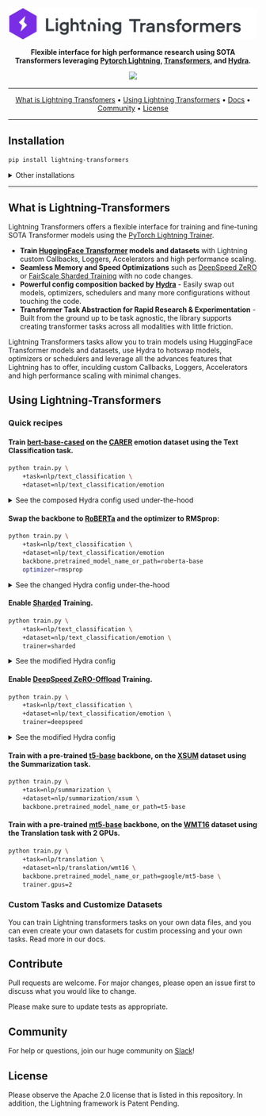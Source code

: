 <div align="center">

<img src="docs/source/_static/images/LightningTrasnformers-logo.png" width="500px">

**Flexible interface for high performance research using SOTA Transformers leveraging [Pytorch Lightning](https://github.com/PyTorchLightning/pytorch-lightning), [Transformers](https://github.com/huggingface/transformers), and [Hydra](https://github.com/facebookresearch/hydra).**

<img src="https://pl-bolts-doc-images.s3.us-east-2.amazonaws.com/lit-tfmrs.gif">

---

<p align="center">
  <a href="#what-is-lightning-transformers">What is Lightning Transfomers</a> •
  <a href="#using-lightning-transformers">Using Lightning Transformers</a> •
  <a href="https://pytorch-lightning.readthedocs.io/transformers/">Docs</a> •
  <a href="#community">Community</a> •
  <a href="#license">License</a>
</p>

---

</div>

## Installation

```bash
pip install lightning-transformers
```

<details>
  <summary>Other installations</summary>

Install bleeding-edge:

```bash
pip install git+https://github.com/PytorchLightning/lightning-transformers.git@master --upgrade
```

Install all optional dependencies as well:

```bash
pip install lightning-transformers["extra"]
```

</details>

---

## What is Lightning-Transformers

Lightning Transformers offers a flexible interface for training and fine-tuning SOTA Transformer models using the [PyTorch Lightning Trainer](https://pytorch-lightning.readthedocs.io/en/stable/common/trainer.html).

* **Train [HuggingFace Transformer](https://github.com/huggingface/transformers) models and datasets** with Lightning custom Callbacks, Loggers, Accelerators and high performance scaling.
* **Seamless Memory and Speed Optimizations** such as [DeepSpeed ZeRO](https://pytorch-lightning.readthedocs.io/en/latest/multi_gpu.html#deepspeed) or [FairScale Sharded Training](https://pytorch-lightning.readthedocs.io/en/latest/multi_gpu.html#sharded-training) with no code changes.
* **Powerful config composition backed by [Hydra](https://hydra.cc/)** - Easily swap out models, optimizers, schedulers and many more configurations without touching the code.
* **Transformer Task Abstraction for Rapid Research & Experimentation** - Built from the ground up to be task agnostic, the library supports creating transformer tasks across all modalities with little friction.

Lightning Transformers tasks allow you to train models using HuggingFace Transformer models and datasets, use Hydra to hotswap models, optimizers or schedulers and leverage all the advances features that Lightning has to offer, inculding custom Callbacks, Loggers, Accelerators and high performance scaling with minimal changes.

## Using Lightning-Transformers

### Quick recipes

#### Train [bert-base-cased](https://huggingface.co/bert-base-cased) on the [CARER](https://huggingface.co/datasets/emotion) emotion dataset using the Text Classification task.
```bash
python train.py \
    +task=nlp/text_classification \
    +dataset=nlp/text_classification/emotion
```

<details>
  <summary>See the composed Hydra config used under-the-hood</summary>

```python
optimizer:
  _target_: torch.optim.AdamW
  lr: ${training.lr}
  weight_decay: 0.001
scheduler:
  _target_: transformers.get_linear_schedule_with_warmup
  num_training_steps: -1
  num_warmup_steps: 0.1
training:
  do_train: true
  do_eval: true
  lr: 5.0e-05
  output_dir: .
  batch_size: 16
  num_workers: 16
trainer:
  _target_: pytorch_lightning.Trainer
  logger: true
  checkpoint_callback: true
  callbacks: null
  default_root_dir: null
  gradient_clip_val: 0.0
  process_position: 0
  num_nodes: 1
  num_processes: 1
  gpus: null
  auto_select_gpus: false
  tpu_cores: null
  log_gpu_memory: null
  progress_bar_refresh_rate: 1
  overfit_batches: 0.0
  track_grad_norm: -1
  check_val_every_n_epoch: 1
  fast_dev_run: false
  accumulate_grad_batches: 1
  max_epochs: 1
  min_epochs: 1
  max_steps: null
  min_steps: null
  limit_train_batches: 1.0
  limit_val_batches: 1.0
  limit_test_batches: 1.0
  val_check_interval: 1.0
  flush_logs_every_n_steps: 100
  log_every_n_steps: 50
  accelerator: null
  sync_batchnorm: false
  precision: 32
  weights_summary: top
  weights_save_path: null
  num_sanity_val_steps: 2
  truncated_bptt_steps: null
  resume_from_checkpoint: null
  profiler: null
  benchmark: false
  deterministic: false
  reload_dataloaders_every_epoch: false
  auto_lr_find: false
  replace_sampler_ddp: true
  terminate_on_nan: false
  auto_scale_batch_size: false
  prepare_data_per_node: true
  plugins: null
  amp_backend: native
  amp_level: O2
  move_metrics_to_cpu: false
task:
  _recursive_: false
  backbone: ${backbone}
  optimizer: ${optimizer}
  scheduler: ${scheduler}
  _target_: lightning_transformers.task.nlp..text_classification.TextClassificationTransformer
  downstream_model_type: transformers.AutoModelForSequenceClassification
dataset:
  cfg:
    batch_size: ${training.batch_size}
    num_workers: ${training.num_workers}
    dataset_name: emotion
    dataset_config_name: null
    train_file: null
    validation_file: null
    test_file: null
    train_val_split: null
    max_samples: null
    cache_dir: null
    padding: max_length
    truncation: only_first
    preprocessing_num_workers: 1
    load_from_cache_file: true
    max_length: 128
    limit_train_samples: null
    limit_val_samples: null
    limit_test_samples: null
  _target_: lightning_transformers.task.nlp.text_classification.TextClassificationDataModule
experiment_name: ${now:%Y-%m-%d}_${now:%H-%M-%S}
log: false
ignore_warnings: true
tokenizer:
  _target_: transformers.AutoTokenizer.from_pretrained
  pretrained_model_name_or_path: ${backbone.pretrained_model_name_or_path}
  use_fast: true
backbone:
  pretrained_model_name_or_path: bert-base-cased
```
</details>

#### Swap the backbone to [RoBERTa](https://huggingface.co/transformers/model_doc/roberta.html) and the optimizer to RMSprop:

```bash
python train.py \
    +task=nlp/text_classification \
    +dataset=nlp/text_classification/emotion
    backbone.pretrained_model_name_or_path=roberta-base
    optimizer=rmsprop
```

<details>
  <summary>See the changed Hydra config under-the-hood</summary>

```diff
 optimizer:
-  _target_: torch.optim.AdamW
+  _target_: torch.optim.RMSprop
   lr: ${training.lr}
-  weight_decay: 0.001
 scheduler:
   _target_: transformers.get_linear_schedule_with_warmup
   num_training_steps: -1
....
tokenizer:
   pretrained_model_name_or_path: ${backbone.pretrained_model_name_or_path}
   use_fast: true
 backbone:
-  pretrained_model_name_or_path: bert-base-cased
+  pretrained_model_name_or_path: roberta-base
```
</details>

#### Enable [Sharded](https://pytorch-lightning.readthedocs.io/en/latest/advanced/multi_gpu.html#sharded-training) Training.
```bash
python train.py \
    +task=nlp/text_classification \
    +dataset=nlp/text_classification/emotion \
    trainer=sharded
```

<details>
  <summary>See the modified Hydra config</summary>
Without the need to modify any code, the config updated automatically for sharded training:

```diff
optimizer:
   _target_: torch.optim.AdamW
   lr: ${training.lr}
trainer:
   process_position: 0
   num_nodes: 1
   num_processes: 1
-  gpus: null
+  gpus: 1
   auto_select_gpus: false
   tpu_cores: null
   log_gpu_memory: null
   ...
   val_check_interval: 1.0
   flush_logs_every_n_steps: 100
   log_every_n_steps: 50
-  accelerator: null
+  accelerator: ddp
   sync_batchnorm: false
-  precision: 32
+  precision: 16
   weights_summary: top
   weights_save_path: null
   num_sanity_val_steps: 2
   ....
   terminate_on_nan: false
   auto_scale_batch_size: false
   prepare_data_per_node: true
-  plugins: null
+  plugins:
+    _target_: pytorch_lightning.plugins.DDPShardedPlugin
   amp_backend: native
   amp_level: O2
   move_metrics_to_cpu: false
tokenizer:
   pretrained_model_name_or_path: ${backbone.pretrained_model_name_or_path}
   use_fast: true
 backbone:
   pretrained_model_name_or_path: bert-base-cased

```   
</details>

#### Enable [DeepSpeed ZeRO-Offload](https://pytorch-lightning.readthedocs.io/en/latest/advanced/multi_gpu.html#deepspeed) Training.
```bash
python train.py \
    +task=nlp/text_classification \
    +dataset=nlp/text_classification/emotion \
    trainer=deepspeed
```

<details>
  <summary>See the modified Hydra config</summary>
Without the need to modify any code, the config updated automatically for DeepSpeed:

```diff
optimizer:
   _target_: torch.optim.AdamW
   lr: ${training.lr}
trainer:
   process_position: 0
   num_nodes: 1
   num_processes: 1
-  gpus: null
+  gpus: 1
   auto_select_gpus: false
   tpu_cores: null
   log_gpu_memory: null
   ...
   val_check_interval: 1.0
   flush_logs_every_n_steps: 100
   log_every_n_steps: 50
-  accelerator: null
+  accelerator: ddp
   sync_batchnorm: false
-  precision: 32
+  precision: 16
   ...
-  plugins: null
+  plugins:
+    _target_: pytorch_lightning.plugins.DeepSpeedPlugin
+    stage: 2
+    cpu_offload: true
   amp_backend: native
   amp_level: O2
   move_metrics_to_cpu: false
...
```   
</details>

#### Train with a pre-trained [t5-base](https://huggingface.co/t5-base) backbone, on the [XSUM](https://huggingface.co/datasets/xsum) dataset using the Summarization task.
```bash
python train.py \
    +task=nlp/summarization \
    +dataset=nlp/summarization/xsum \
    backbone.pretrained_model_name_or_path=t5-base
```

#### Train with a pre-trained [mt5-base](https://huggingface.co/google/mt5-base) backbone, on the [WMT16](https://huggingface.co/datasets/wmt16) dataset using the Translation task with 2 GPUs.
```bash
python train.py \
    +task=nlp/translation \
    +dataset=nlp/translation/wmt16 \
    backbone.pretrained_model_name_or_path=google/mt5-base \
    trainer.gpus=2
```

### Custom Tasks and Customize Datasets

You can train Lightning transformers tasks on your own data files, and you can even create your own datasets for custim processing and your own tasks. Read more in our docs.

## Contribute

Pull requests are welcome. For major changes, please open an issue first to discuss what you would like to change.

Please make sure to update tests as appropriate.

## Community
For help or questions, join our huge community on [Slack](https://join.slack.com/t/pytorch-lightning/shared_invite/zt-f6bl2l0l-JYMK3tbAgAmGRrlNr00f1A)!

## License
Please observe the Apache 2.0 license that is listed in this repository. In addition, the Lightning framework is Patent Pending.
